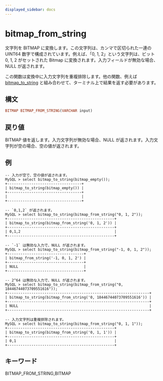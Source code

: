 ```yaml
---
displayed_sidebar: docs
---
```


# bitmap_from_string

文字列を BITMAP に変換します。この文字列は、カンマで区切られた一連の UINT64 数字で構成されています。例えば、「0, 1, 2」という文字列は、ビット 0, 1, 2 がセットされた Bitmap に変換されます。入力フィールドが無効な場合、NULL が返されます。

この関数は変換中に入力文字列を重複排除します。他の関数、例えば [bitmap_to_string](bitmap_to_string.md) と組み合わせて、ターミナル上で結果を返す必要があります。

## 構文

```Haskell
BITMAP BITMAP_FROM_STRING(VARCHAR input)
```

## 戻り値

BITMAP 値を返します。入力文字列が無効な場合、NULL が返されます。入力文字列が空の場合、空の値が返されます。

## 例

```Plain Text
-- 入力が空で、空の値が返されます。
MySQL > select bitmap_to_string(bitmap_empty());
+----------------------------------+
| bitmap_to_string(bitmap_empty()) |
+----------------------------------+
|                                  |
+----------------------------------+

-- `0,1,2` が返されます。
MySQL > select bitmap_to_string(bitmap_from_string("0, 1, 2"));
+-------------------------------------------------+
| bitmap_to_string(bitmap_from_string('0, 1, 2')) |
+-------------------------------------------------+
| 0,1,2                                           |
+-------------------------------------------------+

-- `-1` は無効な入力で、NULL が返されます。
MySQL > select bitmap_to_string(bitmap_from_string("-1, 0, 1, 2"));
+-----------------------------------+
| bitmap_from_string('-1, 0, 1, 2') |
+-----------------------------------+
| NULL                              |
+-----------------------------------+

-- 2^64 は無効な入力で、NULL が返されます。
MySQL > select bitmap_to_string(bitmap_from_string("0, 18446744073709551616"));
+-----------------------------------------------------------------+
| bitmap_to_string(bitmap_from_string('0, 18446744073709551616')) |
+-----------------------------------------------------------------+
| NULL                                                            |
+-----------------------------------------------------------------+

-- 入力文字列は重複排除されます。
MySQL > select bitmap_to_string(bitmap_from_string("0, 1, 1"));
+-------------------------------------------------+
| bitmap_to_string(bitmap_from_string('0, 1, 1')) |
+-------------------------------------------------+
| 0,1                                             |
+-------------------------------------------------+
```

## キーワード

BITMAP_FROM_STRING,BITMAP